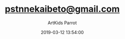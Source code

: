 ---
index: 6208
title: "pstnnekaibeto@gmail.com"
subtitle: ""
author: "ArtKids Parrot"
date: "2019-03-12 13:54:00"
seo:
  description: ""
content: "pstnnekaibeto@gmail.com
Pastor Nneka Ibeto"
status: "published"
comment_status: "closed"
modified: "2019-03-12 13:54:00"
type: "flamingo_contact"
comment_count: 0
tags: []
---